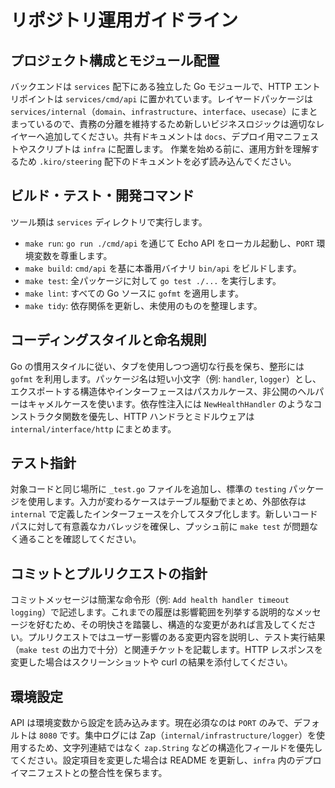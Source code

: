 # リポジトリ運用ガイドライン

## プロジェクト構成とモジュール配置
バックエンドは `services` 配下にある独立した Go モジュールで、HTTP エントリポイントは `services/cmd/api` に置かれています。レイヤードパッケージは `services/internal`（`domain`、`infrastructure`、`interface`、`usecase`）にまとまっているので、責務の分離を維持するため新しいビジネスロジックは適切なレイヤーへ追加してください。共有ドキュメントは `docs`、デプロイ用マニフェストやスクリプトは `infra` に配置します。
作業を始める前に、運用方針を理解するため `.kiro/steering` 配下のドキュメントを必ず読み込んでください。

## ビルド・テスト・開発コマンド
ツール類は `services` ディレクトリで実行します。
- `make run`: `go run ./cmd/api` を通じて Echo API をローカル起動し、`PORT` 環境変数を尊重します。
- `make build`: `cmd/api` を基に本番用バイナリ `bin/api` をビルドします。
- `make test`: 全パッケージに対して `go test ./...` を実行します。
- `make lint`: すべての Go ソースに `gofmt` を適用します。
- `make tidy`: 依存関係を更新し、未使用のものを整理します。

## コーディングスタイルと命名規則
Go の慣用スタイルに従い、タブを使用しつつ適切な行長を保ち、整形には `gofmt` を利用します。パッケージ名は短い小文字（例: `handler`, `logger`）とし、エクスポートする構造体やインターフェースはパスカルケース、非公開のヘルパーはキャメルケースを使います。依存性注入には `NewHealthHandler` のようなコンストラクタ関数を優先し、HTTP ハンドラとミドルウェアは `internal/interface/http` にまとめます。

## テスト指針
対象コードと同じ場所に `_test.go` ファイルを追加し、標準の `testing` パッケージを使用します。入力が変わるケースはテーブル駆動でまとめ、外部依存は `internal` で定義したインターフェースを介してスタブ化します。新しいコードパスに対して有意義なカバレッジを確保し、プッシュ前に `make test` が問題なく通ることを確認してください。

## コミットとプルリクエストの指針
コミットメッセージは簡潔な命令形（例: `Add health handler timeout logging`）で記述します。これまでの履歴は影響範囲を列挙する説明的なメッセージを好むため、その明快さを踏襲し、構造的な変更があれば言及してください。プルリクエストではユーザー影響のある変更内容を説明し、テスト実行結果（`make test` の出力で十分）と関連チケットを記載します。HTTP レスポンスを変更した場合はスクリーンショットや curl の結果を添付してください。

## 環境設定
API は環境変数から設定を読み込みます。現在必須なのは `PORT` のみで、デフォルトは `8080` です。集中ログには Zap（`internal/infrastructure/logger`）を使用するため、文字列連結ではなく `zap.String` などの構造化フィールドを優先してください。設定項目を変更した場合は README を更新し、`infra` 内のデプロイマニフェストとの整合性を保ちます。
